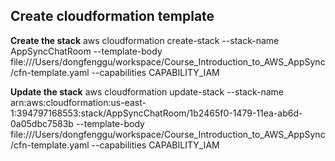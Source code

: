 ## Create cloudformation template
**Create the stack**
aws cloudformation create-stack --stack-name AppSyncChatRoom --template-body file:///Users/dongfenggu/workspace/Course_Introduction_to_AWS_AppSync/cfn-template.yaml --capabilities CAPABILITY_IAM

**Update the stack**
aws cloudformation update-stack --stack-name arn:aws:cloudformation:us-east-1:394797168553:stack/AppSyncChatRoom/1b2465f0-1479-11ea-ab6d-0a05dbc7583b --template-body file:///Users/dongfenggu/workspace/Course_Introduction_to_AWS_AppSync/cfn-template.yaml --capabilities CAPABILITY_IAM